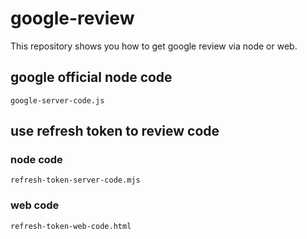 <h1>google-review</h1>

This repository shows you how to get google review via node or web.

## google official node code

`google-server-code.js`

## use refresh token to review code

### node code

`refresh-token-server-code.mjs`

### web code

`refresh-token-web-code.html`
